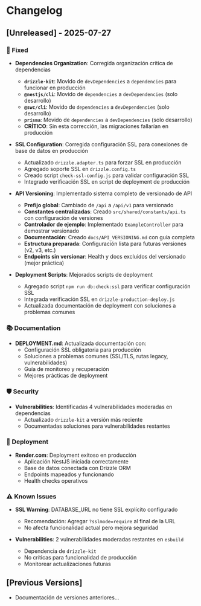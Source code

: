 # Changelog

## [Unreleased] - 2025-07-27

### 🔧 Fixed

- **Dependencies Organization**: Corregida organización crítica de dependencias
  - **`drizzle-kit`**: Movido de `devDependencies` a `dependencies` para funcionar en producción
  - **`@nestjs/cli`**: Movido de `dependencies` a `devDependencies` (solo desarrollo)
  - **`@swc/cli`**: Movido de `dependencies` a `devDependencies` (solo desarrollo)
  - **`prisma`**: Movido de `dependencies` a `devDependencies` (solo desarrollo)
  - **CRÍTICO**: Sin esta corrección, las migraciones fallarían en producción

- **SSL Configuration**: Corregida configuración SSL para conexiones de base de datos en producción
  - Actualizado `drizzle.adapter.ts` para forzar SSL en producción
  - Agregado soporte SSL en `drizzle.config.ts`
  - Creado script `check-ssl-config.js` para validar configuración SSL
  - Integrado verificación SSL en script de deployment de producción

- **API Versioning**: Implementado sistema completo de versionado de API
  - **Prefijo global**: Cambiado de `/api` a `/api/v1` para versionado
  - **Constantes centralizadas**: Creado `src/shared/constants/api.ts` con configuración de versiones
  - **Controlador de ejemplo**: Implementado `ExampleController` para demostrar versionado
  - **Documentación**: Creado `docs/API_VERSIONING.md` con guía completa
  - **Estructura preparada**: Configuración lista para futuras versiones (v2, v3, etc.)
  - **Endpoints sin versionar**: Health y docs excluidos del versionado (mejor práctica)

- **Deployment Scripts**: Mejorados scripts de deployment
  - Agregado script `npm run db:check:ssl` para verificar configuración SSL
  - Integrada verificación SSL en `drizzle-production-deploy.js`
  - Actualizada documentación de deployment con soluciones a problemas comunes

### 📚 Documentation

- **DEPLOYMENT.md**: Actualizada documentación con:
  - Configuración SSL obligatoria para producción
  - Soluciones a problemas comunes (SSL/TLS, rutas legacy, vulnerabilidades)
  - Guía de monitoreo y recuperación
  - Mejores prácticas de deployment

### 🛡️ Security

- **Vulnerabilities**: Identificadas 4 vulnerabilidades moderadas en dependencias
  - Actualizado `drizzle-kit` a versión más reciente
  - Documentadas soluciones para vulnerabilidades restantes

### 🚀 Deployment

- **Render.com**: Deployment exitoso en producción
  - Aplicación NestJS iniciada correctamente
  - Base de datos conectada con Drizzle ORM
  - Endpoints mapeados y funcionando
  - Health checks operativos

### ⚠️ Known Issues

- **SSL Warning**: DATABASE_URL no tiene SSL explícito configurado
  - Recomendación: Agregar `?sslmode=require` al final de la URL
  - No afecta funcionalidad actual pero mejora seguridad

- **Vulnerabilities**: 2 vulnerabilidades moderadas restantes en `esbuild`
  - Dependencia de `drizzle-kit`
  - No críticas para funcionalidad de producción
  - Monitorear actualizaciones futuras

## [Previous Versions]

- Documentación de versiones anteriores...
